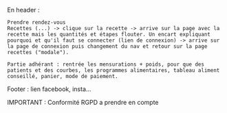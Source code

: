 En header :

    Prendre rendez-vous
    Recettes (...) -> clique sur la recette -> arrive sur la page avec la recette mais les quantités et étapes flouter. Un encart expliquant pourquoi et qu'il faut se connecter (lien de connexion) -> arrive sur la page de connexion puis changement du nav et retour sur la page recettes ("modale").

    Partie adhérant : rentrée les mensurations + poids, pour que des patients et des courbes, les programmes alimentaires, tableau aliment conseillé, panier, mode de paiement.

Footer : 
 lien facebook, insta...

IMPORTANT :
Conformité RGPD a prendre en compte